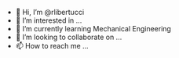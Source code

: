 - 👋 Hi, I’m @rlibertucci
- 👀 I’m interested in ...
- 🌱 I’m currently learning Mechanical Engineering
- 💞️ I’m looking to collaborate on ...
- 📫 How to reach me ...

<!---
rlibertucci/rlibertucci is a ✨ special ✨ repository because its `README.md` (this file) appears on your GitHub profile.
You can click the Preview link to take a look at your changes.
--->
